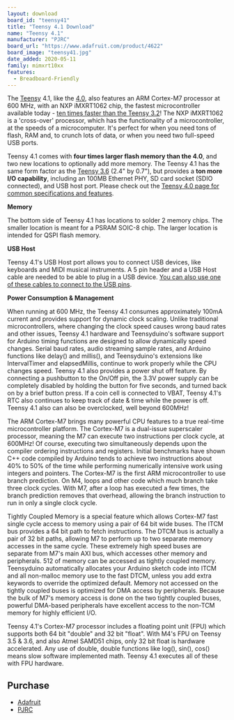 ```yaml
---
layout: download
board_id: "teensy41"
title: "Teensy 4.1 Download"
name: "Teensy 4.1"
manufacturer: "PJRC"
board_url: "https://www.adafruit.com/product/4622"
board_image: "teensy41.jpg"
date_added: 2020-05-11
family: mimxrt10xx
features:
  - Breadboard-Friendly
---
```


The [Teensy](http://www.pjrc.com/teensy/index.html) 4.1, like the [4.0](http://www.adafruit.com/product/4323), also features an ARM Cortex-M7 processor at 600 MHz, with an NXP iMXRT1062 chip, the fastest microcontroller available today - [ten times faster than the Teensy 3.2](https://github.com/PaulStoffregen/CoreMark)! The NXP iMXRT1062 is a 'cross-over' processor, which has the functionality of a microcontroller, at the speeds of a microcomputer. It's perfect for when you need tons of flash, RAM and, to crunch lots of data, or when you need two full-speed USB ports. 

Teensy 4.1 comes with **four times larger flash memory than the 4.0**, and two new locations to optionally add more memory. The Teensy 4.1 has the same form factor as the [Teensy 3.6](http://www.adafruit.com/product/3266) (2.4" by 0.7"), but provides a **ton more I/O capability**, including an 100MB Ethernet PHY, SD card socket (SDIO connected), and USB host port. Please check out the [Teensy 4.0 page for common specifications and features](https://www.pjrc.com/store/teensy40.html).

**Memory**

The bottom side of Teensy 4.1 has locations to solder 2 memory chips. The smaller location is meant for a PSRAM SOIC-8 chip. The larger location is intended for QSPI flash memory.

**USB Host**

Teensy 4.1's USB Host port allows you to connect USB devices, like keyboards and MIDI musical instruments. A 5 pin header and a USB Host cable are needed to be able to plug in a USB device. [You can also use one of these cables to connect to the USB pins](https://www.adafruit.com/?q=usb%20breakout%20cable).

**Power Consumption & Management**

When running at 600 MHz, the Teensy 4.1 consumes approximately 100mA current and provides support for dynamic clock scaling. Unlike traditional microcontrollers, where changing the clock speed causes wrong baud rates and other issues, Teensy 4.1 hardware and Teensyduino's software support for Arduino timing functions are designed to allow dynamically speed changes. Serial baud rates, audio streaming sample rates, and Arduino functions like delay() and millis(), and Teensyduino's extensions like IntervalTimer and elapsedMillis, continue to work properly while the CPU changes speed. Teensy 4.1 also provides a power shut off feature. By connecting a pushbutton to the On/Off pin, the 3.3V power supply can be completely disabled by holding the button for five seconds, and turned back on by a brief button press. If a coin cell is connected to VBAT, Teensy 4.1's RTC also continues to keep track of date & time while the power is off. Teensy 4.1 also can also be overclocked, well beyond 600MHz!

The ARM Cortex-M7 brings many powerful CPU features to a true real-time microcontroller platform. The Cortex-M7 is a dual-issue superscaler processor, meaning the M7 can execute two instructions per clock cycle, at 600MHz! Of course, executing two simultaneously depends upon the compiler ordering instructions and registers. Initial benchmarks have shown C++ code compiled by Arduino tends to achieve two instructions about 40% to 50% of the time while performing numerically intensive work using integers and pointers. The Cortex-M7 is the first ARM microcontroller to use branch prediction. On M4, loops and other code which much branch take three clock cycles. With M7, after a loop has executed a few times, the branch prediction removes that overhead, allowing the branch instruction to run in only a single clock cycle.

Tightly Coupled Memory is a special feature which allows Cortex-M7 fast single cycle access to memory using a pair of 64 bit wide buses. The ITCM bus provides a 64 bit path to fetch instructions. The DTCM bus is actually a pair of 32 bit paths, allowing M7 to perform up to two separate memory accesses in the same cycle. These extremely high speed buses are separate from M7's main AXI bus, which accesses other memory and peripherals. 512 of memory can be accessed as tightly coupled memory. Teensyduino automatically allocates your Arduino sketch code into ITCM and all non-malloc memory use to the fast DTCM, unless you add extra keywords to override the optimized default. Memory not accessed on the tightly coupled buses is optimized for DMA access by peripherals. Because the bulk of M7's memory access is done on the two tightly coupled buses, powerful DMA-based peripherals have excellent access to the non-TCM memory for highly efficient I/O.

Teensy 4.1's Cortex-M7 processor includes a floating point unit (FPU) which supports both 64 bit "double" and 32 bit "float". With M4's FPU on Teensy 3.5 & 3.6, and also Atmel SAMD51 chips, only 32 bit float is hardware accelerated. Any use of double, double functions like log(), sin(), cos() means slow software implemented math. Teensy 4.1 executes all of these with FPU hardware.

## Purchase
* [Adafruit](https://www.adafruit.com/product/4622)
* [PJRC](https://www.pjrc.com/store/teensy41.html)
